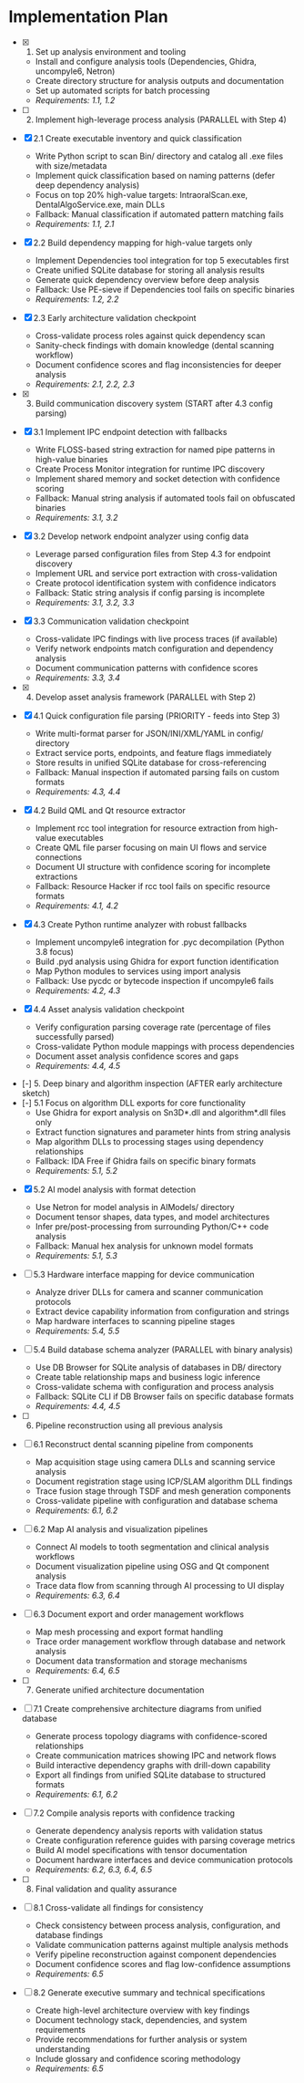 # Implementation Plan

- [x] 1. Set up analysis environment and tooling
  - Install and configure analysis tools (Dependencies, Ghidra, uncompyle6, Netron)
  - Create directory structure for analysis outputs and documentation
  - Set up automated scripts for batch processing
  - _Requirements: 1.1, 1.2_

- [ ] 2. Implement high-leverage process analysis (PARALLEL with Step 4)
- [x] 2.1 Create executable inventory and quick classification
  - Write Python script to scan Bin/ directory and catalog all .exe files with size/metadata
  - Implement quick classification based on naming patterns (defer deep dependency analysis)
  - Focus on top 20% high-value targets: IntraoralScan.exe, DentalAlgoService.exe, main DLLs
  - Fallback: Manual classification if automated pattern matching fails
  - _Requirements: 1.1, 2.1_

- [x] 2.2 Build dependency mapping for high-value targets only
  - Implement Dependencies tool integration for top 5 executables first
  - Create unified SQLite database for storing all analysis results
  - Generate quick dependency overview before deep analysis
  - Fallback: Use PE-sieve if Dependencies tool fails on specific binaries
  - _Requirements: 1.2, 2.2_

- [x] 2.3 Early architecture validation checkpoint
  - Cross-validate process roles against quick dependency scan
  - Sanity-check findings with domain knowledge (dental scanning workflow)
  - Document confidence scores and flag inconsistencies for deeper analysis
  - _Requirements: 2.1, 2.2, 2.3_

- [x] 3. Build communication discovery system (START after 4.3 config parsing)
- [x] 3.1 Implement IPC endpoint detection with fallbacks
  - Write FLOSS-based string extraction for named pipe patterns in high-value binaries
  - Create Process Monitor integration for runtime IPC discovery
  - Implement shared memory and socket detection with confidence scoring
  - Fallback: Manual string analysis if automated tools fail on obfuscated binaries
  - _Requirements: 3.1, 3.2_

- [x] 3.2 Develop network endpoint analyzer using config data
  - Leverage parsed configuration files from Step 4.3 for endpoint discovery
  - Implement URL and service port extraction with cross-validation
  - Create protocol identification system with confidence indicators
  - Fallback: Static string analysis if config parsing is incomplete
  - _Requirements: 3.1, 3.2, 3.3_

- [x] 3.3 Communication validation checkpoint
  - Cross-validate IPC findings with live process traces (if available)
  - Verify network endpoints match configuration and dependency analysis
  - Document communication patterns with confidence scores
  - _Requirements: 3.3, 3.4_

- [x] 4. Develop asset analysis framework (PARALLEL with Step 2)
- [x] 4.1 Quick configuration file parsing (PRIORITY - feeds into Step 3)
  - Write multi-format parser for JSON/INI/XML/YAML in config/ directory
  - Extract service ports, endpoints, and feature flags immediately
  - Store results in unified SQLite database for cross-referencing
  - Fallback: Manual inspection if automated parsing fails on custom formats
  - _Requirements: 4.3, 4.4_

- [x] 4.2 Build QML and Qt resource extractor
  - Implement rcc tool integration for resource extraction from high-value executables
  - Create QML file parser focusing on main UI flows and service connections
  - Document UI structure with confidence scoring for incomplete extractions
  - Fallback: Resource Hacker if rcc tool fails on specific resource formats
  - _Requirements: 4.1, 4.2_

- [x] 4.3 Create Python runtime analyzer with robust fallbacks
  - Implement uncompyle6 integration for .pyc decompilation (Python 3.8 focus)
  - Build .pyd analysis using Ghidra for export function identification
  - Map Python modules to services using import analysis
  - Fallback: Use pycdc or bytecode inspection if uncompyle6 fails
  - _Requirements: 4.2, 4.3_

- [x] 4.4 Asset analysis validation checkpoint
  - Verify configuration parsing coverage rate (percentage of files successfully parsed)
  - Cross-validate Python module mappings with process dependencies
  - Document asset analysis confidence scores and gaps
  - _Requirements: 4.4, 4.5_

- [-] 5. Deep binary and algorithm inspection (AFTER early architecture sketch)
- [-] 5.1 Focus on algorithm DLL exports for core functionality
  - Use Ghidra for export analysis on Sn3D*.dll and algorithm*.dll files only
  - Extract function signatures and parameter hints from string analysis
  - Map algorithm DLLs to processing stages using dependency relationships
  - Fallback: IDA Free if Ghidra fails on specific binary formats
  - _Requirements: 5.1, 5.2_

- [x] 5.2 AI model analysis with format detection
  - Use Netron for model analysis in AIModels/ directory
  - Document tensor shapes, data types, and model architectures
  - Infer pre/post-processing from surrounding Python/C++ code analysis
  - Fallback: Manual hex analysis for unknown model formats
  - _Requirements: 5.1, 5.3_

- [ ] 5.3 Hardware interface mapping for device communication
  - Analyze driver DLLs for camera and scanner communication protocols
  - Extract device capability information from configuration and strings
  - Map hardware interfaces to scanning pipeline stages
  - _Requirements: 5.4, 5.5_

- [ ] 5.4 Build database schema analyzer (PARALLEL with binary analysis)
  - Use DB Browser for SQLite analysis of databases in DB/ directory
  - Create table relationship maps and business logic inference
  - Cross-validate schema with configuration and process analysis
  - Fallback: SQLite CLI if DB Browser fails on specific database formats
  - _Requirements: 4.4, 4.5_

- [ ] 6. Pipeline reconstruction using all previous analysis
- [ ] 6.1 Reconstruct dental scanning pipeline from components
  - Map acquisition stage using camera DLLs and scanning service analysis
  - Document registration stage using ICP/SLAM algorithm DLL findings
  - Trace fusion stage through TSDF and mesh generation components
  - Cross-validate pipeline with configuration and database schema
  - _Requirements: 6.1, 6.2_

- [ ] 6.2 Map AI analysis and visualization pipelines
  - Connect AI models to tooth segmentation and clinical analysis workflows
  - Document visualization pipeline using OSG and Qt component analysis
  - Trace data flow from scanning through AI processing to UI display
  - _Requirements: 6.3, 6.4_

- [ ] 6.3 Document export and order management workflows
  - Map mesh processing and export format handling
  - Trace order management workflow through database and network analysis
  - Document data transformation and storage mechanisms
  - _Requirements: 6.4, 6.5_

- [ ] 7. Generate unified architecture documentation
- [ ] 7.1 Create comprehensive architecture diagrams from unified database
  - Generate process topology diagrams with confidence-scored relationships
  - Create communication matrices showing IPC and network flows
  - Build interactive dependency graphs with drill-down capability
  - Export all findings from unified SQLite database to structured formats
  - _Requirements: 6.1, 6.2_

- [ ] 7.2 Compile analysis reports with confidence tracking
  - Generate dependency analysis reports with validation status
  - Create configuration reference guides with parsing coverage metrics
  - Build AI model specifications with tensor documentation
  - Document hardware interfaces and device communication protocols
  - _Requirements: 6.2, 6.3, 6.4, 6.5_

- [ ] 8. Final validation and quality assurance
- [ ] 8.1 Cross-validate all findings for consistency
  - Check consistency between process analysis, configuration, and database findings
  - Validate communication patterns against multiple analysis methods
  - Verify pipeline reconstruction against component dependencies
  - Document confidence scores and flag low-confidence assumptions
  - _Requirements: 6.5_

- [ ] 8.2 Generate executive summary and technical specifications
  - Create high-level architecture overview with key findings
  - Document technology stack, dependencies, and system requirements
  - Provide recommendations for further analysis or system understanding
  - Include glossary and confidence scoring methodology
  - _Requirements: 6.5_
